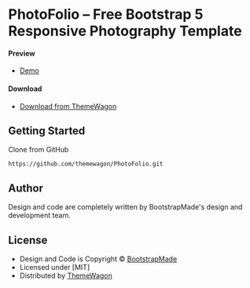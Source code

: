 # PhotoFolio – Free Bootstrap 5 Responsive Photography Template

#### Preview

 - [Demo](https://themewagon.github.io/PhotoFolio/)

#### Download
 - [Download from ThemeWagon](https://themewagon.com/themes/photofolio/)
 
 
## Getting Started

Clone from GitHub 
```
https://github.com/themewagon/PhotoFolio.git
```

## Author

Design and code are completely written by BootstrapMade's design and development team.  


## License

 - Design and Code is Copyright &copy; [BootstrapMade](https://bootstrapmade.com/)
 - Licensed under [MIT]
 - Distributed by [ThemeWagon](https://themewagon.com)


